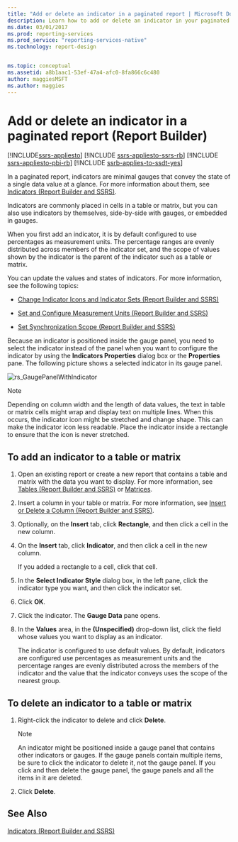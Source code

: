```yaml
---
title: "Add or delete an indicator in a paginated report | Microsoft Docs"
description: Learn how to add or delete an indicator in your paginated reports to convey the state of a single data value in Report Builder.
ms.date: 03/01/2017
ms.prod: reporting-services
ms.prod_service: "reporting-services-native"
ms.technology: report-design


ms.topic: conceptual
ms.assetid: a8b1aac1-53ef-47a4-afc0-8fa866c6c480
author: maggiesMSFT
ms.author: maggies
---
```

# Add or delete an indicator in a paginated report (Report Builder)

[!INCLUDE[ssrs-appliesto](../../includes/ssrs-appliesto.md)] [!INCLUDE [ssrs-appliesto-ssrs-rb](../../includes/ssrs-appliesto-ssrs-rb.md)] [!INCLUDE [ssrs-appliesto-pbi-rb](../../includes/ssrs-appliesto-pbi-rb.md)] [!INCLUDE [ssrb-applies-to-ssdt-yes](../../includes/ssrb-applies-to-ssdt-yes.md)]

  In a paginated report, indicators are minimal gauges that convey the state of a single data value at a glance. For more information about them, see [Indicators &#40;Report Builder and SSRS&#41;](../../reporting-services/report-design/indicators-report-builder-and-ssrs.md).  
  
 Indicators are commonly placed in cells in a table or matrix, but you can also use indicators by themselves, side-by-side with gauges, or embedded in gauges.  
  
 When you first add an indicator, it is by default configured to use percentages as measurement units. The percentage ranges are evenly distributed across members of the indicator set, and the scope of values shown by the indicator is the parent of the indicator such as a table or matrix.  
  
 You can update the values and states of indicators. For more information, see the following topics:  
  
-   [Change Indicator Icons and Indicator Sets &#40;Report Builder and SSRS&#41;](../../reporting-services/report-design/change-indicator-icons-and-indicator-sets-report-builder-and-ssrs.md)  
  
-   [Set and Configure Measurement Units &#40;Report Builder and SSRS&#41;](../../reporting-services/report-design/set-and-configure-measurement-units-report-builder-and-ssrs.md)  
  
-   [Set Synchronization Scope &#40;Report Builder and SSRS&#41;](../../reporting-services/report-design/set-synchronization-scope-report-builder-and-ssrs.md)  
  
 Because an indicator is positioned inside the gauge panel, you need to select the indicator instead of the panel when you want to configure the indicator by using the **Indicators Properties** dialog box or the **Properties** pane. The following picture shows a selected indicator in its gauge panel.  
  
 ![rs_GaugePanelWithIndicator](../../reporting-services/report-design/media/rs-gaugepanelwithindicator.gif "rs_GaugePanelWithIndicator")  
  
> [!NOTE]  
>  Depending on column width and the length of data values, the text in table or matrix cells might wrap and display text on multiple lines. When this occurs, the indicator icon might be stretched and change shape. This can make the indicator icon less readable. Place the indicator inside a rectangle to ensure that the icon is never stretched.  
  
## To add an indicator to a table or matrix  
  
1.  Open an existing report or create a new report that contains a table and matrix with the data you want to display. For more information, see [Tables &#40;Report Builder  and SSRS&#41;](../../reporting-services/report-design/tables-report-builder-and-ssrs.md) or [Matrices](../../reporting-services/report-design/create-a-matrix-report-builder-and-ssrs.md).  
  
2.  Insert a column in your table or matrix. For more information, see [Insert or Delete a Column &#40;Report Builder and SSRS&#41;](../../reporting-services/report-design/insert-or-delete-a-column-report-builder-and-ssrs.md).  
  
3.  Optionally, on the **Insert** tab, click **Rectangle**, and then click a cell in the new column.  
  
4.  On the **Insert** tab, click **Indicator**, and then click a cell in the new column.  
  
     If you added a rectangle to a cell, click that cell.  
  
5.  In the **Select Indicator Style** dialog box, in the left pane, click the indicator type you want, and then click the indicator set.  
  
6.  Click **OK**.  
  
7.  Click the indicator. The **Gauge Data** pane opens.  
  
8.  In the **Values** area, in the **(Unspecified)** drop-down list, click the field whose values you want to display as an indicator.  
  
     The indicator is configured to use default values. By default, indicators are configured use percentages as measurement units and the percentage ranges are evenly distributed across the members of the indicator and the value that the indicator conveys uses the scope of the nearest group.  
  
## To delete an indicator to a table or matrix  
  
1.  Right-click the indicator to delete and click **Delete**.  
  
    > [!NOTE]  
    >  An indicator might be positioned inside a gauge panel that contains other indicators or gauges. If the gauge panels contain multiple items, be sure to click the indicator to delete it, not the gauge panel. If you click and then delete the gauge panel, the gauge panels and all the items in it are deleted.  
  
2.  Click **Delete**.  
  
## See Also  
 [Indicators &#40;Report Builder and SSRS&#41;](../../reporting-services/report-design/indicators-report-builder-and-ssrs.md)  
  
  
